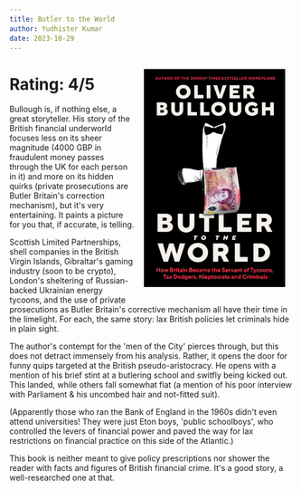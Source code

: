 ```yaml
---
title: Butler to the World
author: Yudhister Kumar
date: 2023-10-29
---
```

<img src="/images/butler-to-the-world.jpg" style="float: right; margin: 16px;" width=250 />

# Rating: 4/5

Bullough is, if nothing else, a great storyteller. His story of the British financial underworld focuses less on its sheer magnitude (4000 GBP in fraudulent money passes through the UK for each person in it) and more on its hidden quirks (private prosecutions are Butler Britain's correction mechanism), but it's very entertaining. It paints a picture for you that, if accurate, is telling.

Scottish Limited Partnerships, shell companies in the British Virgin Islands, Gibraltar's gaming industry (soon to be crypto), London's sheltering of Russian-backed Ukrainian energy tycoons, and the use of private prosecutions as Butler Britain's corrective mechanism all have their time in the limelight. For each, the same story: lax British policies let criminals hide in plain sight. 

The author's contempt for the 'men of the City' pierces through, but this does not detract immensely from his analysis. Rather, it opens the door for funny quips targeted at the British pseudo-aristocracy. He opens with a mention of his brief stint at a butlering school and switfly being kicked out. This landed, while others fall somewhat flat (a mention of his poor interview with Parliament & his uncombed hair and not-fitted suit).

(Apparently those who ran the Bank of England in the 1960s didn't even attend universities! They were just Eton boys, 'public schoolboys', who controlled the levers of financial power and paved the way for lax restrictions on financial practice on this side of the Atlantic.)

This book is neither meant to give policy prescriptions nor shower the reader with facts and figures of British financial crime. It's a good story, a well-researched one at that.
